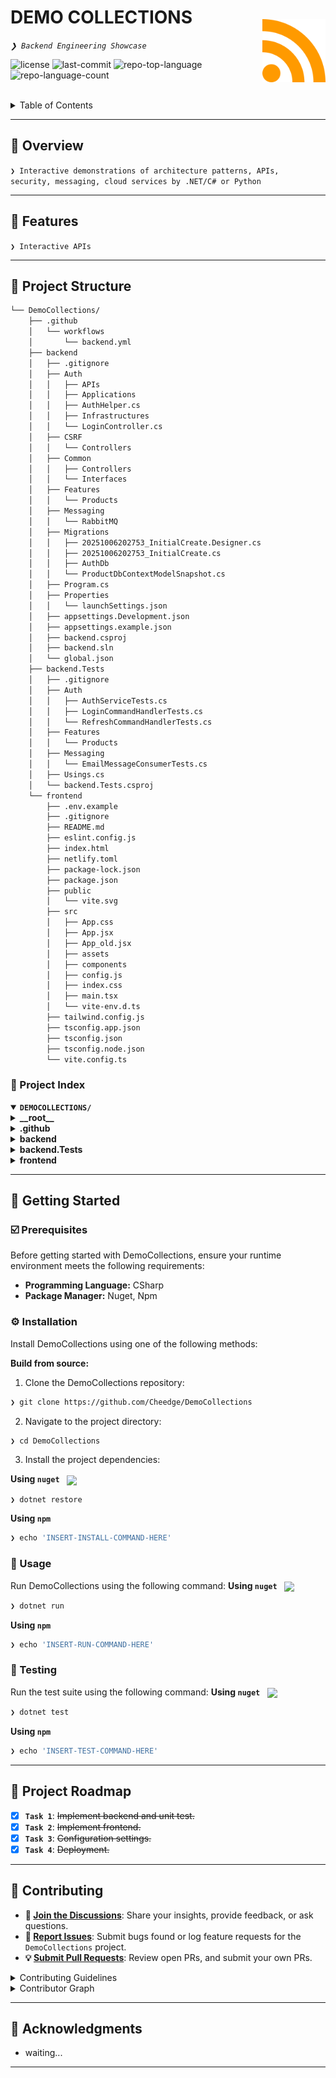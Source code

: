 <div align="left" style="position: relative;">
<!-- <img src="https://img.icons8.com/?size=512&id=55494&format=png" align="right" width="30%" style="margin: -20px 0 0 20px;"> -->
<img src="./frontend/public/vite.svg" align="right" width="20%" style="margin: 20px 0 0 20px;">
<h1>DEMO COLLECTIONS</h1>
<p align="left">
	<em><code>❯ Backend Engineering Showcase</code></em>
</p>
<p align="left">
	<img src="https://img.shields.io/github/license/Cheedge/DemoCollections?style=default&logo=opensourceinitiative&logoColor=white&color=ffb300" alt="license">
	<img src="https://img.shields.io/github/last-commit/Cheedge/DemoCollections?style=default&logo=git&logoColor=white&color=ffb300" alt="last-commit">
	<img src="https://img.shields.io/github/languages/top/Cheedge/DemoCollections?style=default&color=ffb300" alt="repo-top-language">
	<img src="https://img.shields.io/github/languages/count/Cheedge/DemoCollections?style=default&color=ffb300" alt="repo-language-count">
</p>
<p align="left"><!-- default option, no dependency badges. -->
</p>
<p align="left">
	<!-- default option, no dependency badges. -->
</p>
</div>
<br clear="right">

<details><summary>Table of Contents</summary>

-   [📍 Overview](#-overview)
-   [👾 Features](#-features)
-   [📁 Project Structure](#-project-structure)
    -   [📂 Project Index](#-project-index)
-   [🚀 Getting Started](#-getting-started)
    -   [☑️ Prerequisites](#-prerequisites)
    -   [⚙️ Installation](#-installation)
    -   [🤖 Usage](#🤖-usage)
    -   [🧪 Testing](#🧪-testing)
-   [📌 Project Roadmap](#-project-roadmap)
-   [🔰 Contributing](#-contributing)
-   [🎗 License](#-license)
-   [🙌 Acknowledgments](#-acknowledgments)

</details>
<hr>

## 📍 Overview

<code>❯ Interactive demonstrations of architecture patterns, APIs, security, messaging, cloud services by .NET/C# or Python</code>

---

## 👾 Features

<code>❯ Interactive APIs</code>

---

## 📁 Project Structure

```sh
└── DemoCollections/
    ├── .github
    │   └── workflows
    │       └── backend.yml
    ├── backend
    │   ├── .gitignore
    │   ├── Auth
    │   │   ├── APIs
    │   │   ├── Applications
    │   │   ├── AuthHelper.cs
    │   │   ├── Infrastructures
    │   │   └── LoginController.cs
    │   ├── CSRF
    │   │   └── Controllers
    │   ├── Common
    │   │   ├── Controllers
    │   │   └── Interfaces
    │   ├── Features
    │   │   └── Products
    │   ├── Messaging
    │   │   └── RabbitMQ
    │   ├── Migrations
    │   │   ├── 20251006202753_InitialCreate.Designer.cs
    │   │   ├── 20251006202753_InitialCreate.cs
    │   │   ├── AuthDb
    │   │   └── ProductDbContextModelSnapshot.cs
    │   ├── Program.cs
    │   ├── Properties
    │   │   └── launchSettings.json
    │   ├── appsettings.Development.json
    │   ├── appsettings.example.json
    │   ├── backend.csproj
    │   ├── backend.sln
    │   └── global.json
    ├── backend.Tests
    │   ├── .gitignore
    │   ├── Auth
    │   │   ├── AuthServiceTests.cs
    │   │   ├── LoginCommandHandlerTests.cs
    │   │   └── RefreshCommandHandlerTests.cs
    │   ├── Features
    │   │   └── Products
    │   ├── Messaging
    │   │   └── EmailMessageConsumerTests.cs
    │   ├── Usings.cs
    │   └── backend.Tests.csproj
    └── frontend
        ├── .env.example
        ├── .gitignore
        ├── README.md
        ├── eslint.config.js
        ├── index.html
        ├── netlify.toml
        ├── package-lock.json
        ├── package.json
        ├── public
        │   └── vite.svg
        ├── src
        │   ├── App.css
        │   ├── App.jsx
        │   ├── App_old.jsx
        │   ├── assets
        │   ├── components
        │   ├── config.js
        │   ├── index.css
        │   ├── main.tsx
        │   └── vite-env.d.ts
        ├── tailwind.config.js
        ├── tsconfig.app.json
        ├── tsconfig.json
        ├── tsconfig.node.json
        └── vite.config.ts
```

### 📂 Project Index

<details open>
	<summary><b><code>DEMOCOLLECTIONS/</code></b></summary>
	<details> <!-- __root__ Submodule -->
		<summary><b>__root__</b></summary>
		<blockquote>
			<table>
			</table>
		</blockquote>
	</details>
	<details> <!-- .github Submodule -->
		<summary><b>.github</b></summary>
		<blockquote>
			<details>
				<summary><b>workflows</b></summary>
				<blockquote>
					<table>
					<tr>
						<td><b><a href='https://github.com/Cheedge/DemoCollections/blob/master/.github/workflows/backend.yml'>backend.yml</a></b></td>
						<td><code>❯ REPLACE-ME</code></td>
					</tr>
					</table>
				</blockquote>
			</details>
		</blockquote>
	</details>
	<details> <!-- backend Submodule -->
		<summary><b>backend</b></summary>
		<blockquote>
			<table>
			<tr>
				<td><b><a href='https://github.com/Cheedge/DemoCollections/blob/master/backend/appsettings.example.json'>appsettings.example.json</a></b></td>
				<td><code>❯ REPLACE-ME</code></td>
			</tr>
			<tr>
				<td><b><a href='https://github.com/Cheedge/DemoCollections/blob/master/backend/backend.sln'>backend.sln</a></b></td>
				<td><code>❯ REPLACE-ME</code></td>
			</tr>
			<tr>
				<td><b><a href='https://github.com/Cheedge/DemoCollections/blob/master/backend/backend.csproj'>backend.csproj</a></b></td>
				<td><code>❯ REPLACE-ME</code></td>
			</tr>
			<tr>
				<td><b><a href='https://github.com/Cheedge/DemoCollections/blob/master/backend/global.json'>global.json</a></b></td>
				<td><code>❯ REPLACE-ME</code></td>
			</tr>
			<tr>
				<td><b><a href='https://github.com/Cheedge/DemoCollections/blob/master/backend/appsettings.Development.json'>appsettings.Development.json</a></b></td>
				<td><code>❯ REPLACE-ME</code></td>
			</tr>
			<tr>
				<td><b><a href='https://github.com/Cheedge/DemoCollections/blob/master/backend/Program.cs'>Program.cs</a></b></td>
				<td><code>❯ REPLACE-ME</code></td>
			</tr>
			</table>
			<details>
				<summary><b>Features</b></summary>
				<blockquote>
					<details>
						<summary><b>Products</b></summary>
						<blockquote>
							<details>
								<summary><b>Applications</b></summary>
								<blockquote>
									<details>
										<summary><b>Querys</b></summary>
										<blockquote>
											<table>
											<tr>
												<td><b><a href='https://github.com/Cheedge/DemoCollections/blob/master/backend/Features/Products/Applications/Querys/GetProductsQuery.cs'>GetProductsQuery.cs</a></b></td>
												<td><code>❯ REPLACE-ME</code></td>
											</tr>
											<tr>
												<td><b><a href='https://github.com/Cheedge/DemoCollections/blob/master/backend/Features/Products/Applications/Querys/GetProductByIdQuery.cs'>GetProductByIdQuery.cs</a></b></td>
												<td><code>❯ REPLACE-ME</code></td>
											</tr>
											</table>
										</blockquote>
									</details>
									<details>
										<summary><b>QueryHandlers</b></summary>
										<blockquote>
											<table>
											<tr>
												<td><b><a href='https://github.com/Cheedge/DemoCollections/blob/master/backend/Features/Products/Applications/QueryHandlers/GetProductByIdQueryHandler.cs'>GetProductByIdQueryHandler.cs</a></b></td>
												<td><code>❯ REPLACE-ME</code></td>
											</tr>
											<tr>
												<td><b><a href='https://github.com/Cheedge/DemoCollections/blob/master/backend/Features/Products/Applications/QueryHandlers/GetProductsQueryHandler.cs'>GetProductsQueryHandler.cs</a></b></td>
												<td><code>❯ REPLACE-ME</code></td>
											</tr>
											</table>
										</blockquote>
									</details>
								</blockquote>
							</details>
							<details>
								<summary><b>APIs</b></summary>
								<blockquote>
									<details>
										<summary><b>Controllers</b></summary>
										<blockquote>
											<table>
											<tr>
												<td><b><a href='https://github.com/Cheedge/DemoCollections/blob/master/backend/Features/Products/APIs/Controllers/ProductsController.cs'>ProductsController.cs</a></b></td>
												<td><code>❯ REPLACE-ME</code></td>
											</tr>
											</table>
										</blockquote>
									</details>
									<details>
										<summary><b>DTOs</b></summary>
										<blockquote>
											<table>
											<tr>
												<td><b><a href='https://github.com/Cheedge/DemoCollections/blob/master/backend/Features/Products/APIs/DTOs/ProductsDTO.cs'>ProductsDTO.cs</a></b></td>
												<td><code>❯ REPLACE-ME</code></td>
											</tr>
											</table>
										</blockquote>
									</details>
								</blockquote>
							</details>
							<details>
								<summary><b>Infrastructures</b></summary>
								<blockquote>
									<details>
										<summary><b>Mappers</b></summary>
										<blockquote>
											<table>
											<tr>
												<td><b><a href='https://github.com/Cheedge/DemoCollections/blob/master/backend/Features/Products/Infrastructures/Mappers/ProductDTOAndProductEntityMapper.cs'>ProductDTOAndProductEntityMapper.cs</a></b></td>
												<td><code>❯ REPLACE-ME</code></td>
											</tr>
											</table>
										</blockquote>
									</details>
									<details>
										<summary><b>Repository</b></summary>
										<blockquote>
											<table>
											<tr>
												<td><b><a href='https://github.com/Cheedge/DemoCollections/blob/master/backend/Features/Products/Infrastructures/Repository/ProductRepository.cs'>ProductRepository.cs</a></b></td>
												<td><code>❯ REPLACE-ME</code></td>
											</tr>
											<tr>
												<td><b><a href='https://github.com/Cheedge/DemoCollections/blob/master/backend/Features/Products/Infrastructures/Repository/IProductRepository.cs'>IProductRepository.cs</a></b></td>
												<td><code>❯ REPLACE-ME</code></td>
											</tr>
											</table>
										</blockquote>
									</details>
									<details>
										<summary><b>Entities</b></summary>
										<blockquote>
											<table>
											<tr>
												<td><b><a href='https://github.com/Cheedge/DemoCollections/blob/master/backend/Features/Products/Infrastructures/Entities/ProductEntity.cs'>ProductEntity.cs</a></b></td>
												<td><code>❯ REPLACE-ME</code></td>
											</tr>
											</table>
										</blockquote>
									</details>
									<details>
										<summary><b>Context</b></summary>
										<blockquote>
											<table>
											<tr>
												<td><b><a href='https://github.com/Cheedge/DemoCollections/blob/master/backend/Features/Products/Infrastructures/Context/ProductDbContext.cs'>ProductDbContext.cs</a></b></td>
												<td><code>❯ REPLACE-ME</code></td>
											</tr>
											</table>
										</blockquote>
									</details>
								</blockquote>
							</details>
						</blockquote>
					</details>
				</blockquote>
			</details>
			<details>
				<summary><b>Migrations</b></summary>
				<blockquote>
					<table>
					<tr>
						<td><b><a href='https://github.com/Cheedge/DemoCollections/blob/master/backend/Migrations/20251006202753_InitialCreate.cs'>20251006202753_InitialCreate.cs</a></b></td>
						<td><code>❯ REPLACE-ME</code></td>
					</tr>
					<tr>
						<td><b><a href='https://github.com/Cheedge/DemoCollections/blob/master/backend/Migrations/ProductDbContextModelSnapshot.cs'>ProductDbContextModelSnapshot.cs</a></b></td>
						<td><code>❯ REPLACE-ME</code></td>
					</tr>
					<tr>
						<td><b><a href='https://github.com/Cheedge/DemoCollections/blob/master/backend/Migrations/20251006202753_InitialCreate.Designer.cs'>20251006202753_InitialCreate.Designer.cs</a></b></td>
						<td><code>❯ REPLACE-ME</code></td>
					</tr>
					</table>
					<details>
						<summary><b>AuthDb</b></summary>
						<blockquote>
							<table>
							<tr>
								<td><b><a href='https://github.com/Cheedge/DemoCollections/blob/master/backend/Migrations/AuthDb/AuthDbContextModelSnapshot.cs'>AuthDbContextModelSnapshot.cs</a></b></td>
								<td><code>❯ REPLACE-ME</code></td>
							</tr>
							<tr>
								<td><b><a href='https://github.com/Cheedge/DemoCollections/blob/master/backend/Migrations/AuthDb/20251008193528_AddAuthTables.cs'>20251008193528_AddAuthTables.cs</a></b></td>
								<td><code>❯ REPLACE-ME</code></td>
							</tr>
							<tr>
								<td><b><a href='https://github.com/Cheedge/DemoCollections/blob/master/backend/Migrations/AuthDb/20251008193528_AddAuthTables.Designer.cs'>20251008193528_AddAuthTables.Designer.cs</a></b></td>
								<td><code>❯ REPLACE-ME</code></td>
							</tr>
							</table>
						</blockquote>
					</details>
				</blockquote>
			</details>
			<details>
				<summary><b>Auth</b></summary>
				<blockquote>
					<table>
					<tr>
						<td><b><a href='https://github.com/Cheedge/DemoCollections/blob/master/backend/Auth/LoginController.cs'>LoginController.cs</a></b></td>
						<td><code>❯ REPLACE-ME</code></td>
					</tr>
					<tr>
						<td><b><a href='https://github.com/Cheedge/DemoCollections/blob/master/backend/Auth/AuthHelper.cs'>AuthHelper.cs</a></b></td>
						<td><code>❯ REPLACE-ME</code></td>
					</tr>
					</table>
					<details>
						<summary><b>Applications</b></summary>
						<blockquote>
							<details>
								<summary><b>Services</b></summary>
								<blockquote>
									<table>
									<tr>
										<td><b><a href='https://github.com/Cheedge/DemoCollections/blob/master/backend/Auth/Applications/Services/AuthService.cs'>AuthService.cs</a></b></td>
										<td><code>❯ REPLACE-ME</code></td>
									</tr>
									<tr>
										<td><b><a href='https://github.com/Cheedge/DemoCollections/blob/master/backend/Auth/Applications/Services/IAuthService.cs'>IAuthService.cs</a></b></td>
										<td><code>❯ REPLACE-ME</code></td>
									</tr>
									</table>
								</blockquote>
							</details>
							<details>
								<summary><b>CommandHandlers</b></summary>
								<blockquote>
									<table>
									<tr>
										<td><b><a href='https://github.com/Cheedge/DemoCollections/blob/master/backend/Auth/Applications/CommandHandlers/LoginCommandHandler.cs'>LoginCommandHandler.cs</a></b></td>
										<td><code>❯ REPLACE-ME</code></td>
									</tr>
									<tr>
										<td><b><a href='https://github.com/Cheedge/DemoCollections/blob/master/backend/Auth/Applications/CommandHandlers/RefreshCommandHandler.cs'>RefreshCommandHandler.cs</a></b></td>
										<td><code>❯ REPLACE-ME</code></td>
									</tr>
									</table>
								</blockquote>
							</details>
							<details>
								<summary><b>Commands</b></summary>
								<blockquote>
									<table>
									<tr>
										<td><b><a href='https://github.com/Cheedge/DemoCollections/blob/master/backend/Auth/Applications/Commands/RefreshCommand.cs'>RefreshCommand.cs</a></b></td>
										<td><code>❯ REPLACE-ME</code></td>
									</tr>
									<tr>
										<td><b><a href='https://github.com/Cheedge/DemoCollections/blob/master/backend/Auth/Applications/Commands/LoginCommand.cs'>LoginCommand.cs</a></b></td>
										<td><code>❯ REPLACE-ME</code></td>
									</tr>
									</table>
								</blockquote>
							</details>
						</blockquote>
					</details>
					<details>
						<summary><b>APIs</b></summary>
						<blockquote>
							<details>
								<summary><b>Controllers</b></summary>
								<blockquote>
									<table>
									<tr>
										<td><b><a href='https://github.com/Cheedge/DemoCollections/blob/master/backend/Auth/APIs/Controllers/AuthController.cs'>AuthController.cs</a></b></td>
										<td><code>❯ REPLACE-ME</code></td>
									</tr>
									</table>
								</blockquote>
							</details>
							<details>
								<summary><b>Dtos</b></summary>
								<blockquote>
									<table>
									<tr>
										<td><b><a href='https://github.com/Cheedge/DemoCollections/blob/master/backend/Auth/APIs/Dtos/LoginRequest.cs'>LoginRequest.cs</a></b></td>
										<td><code>❯ REPLACE-ME</code></td>
									</tr>
									<tr>
										<td><b><a href='https://github.com/Cheedge/DemoCollections/blob/master/backend/Auth/APIs/Dtos/LoginResponse.cs'>LoginResponse.cs</a></b></td>
										<td><code>❯ REPLACE-ME</code></td>
									</tr>
									<tr>
										<td><b><a href='https://github.com/Cheedge/DemoCollections/blob/master/backend/Auth/APIs/Dtos/RefreshResponse.cs'>RefreshResponse.cs</a></b></td>
										<td><code>❯ REPLACE-ME</code></td>
									</tr>
									<tr>
										<td><b><a href='https://github.com/Cheedge/DemoCollections/blob/master/backend/Auth/APIs/Dtos/RefreshRequest.cs'>RefreshRequest.cs</a></b></td>
										<td><code>❯ REPLACE-ME</code></td>
									</tr>
									</table>
								</blockquote>
							</details>
						</blockquote>
					</details>
					<details>
						<summary><b>Infrastructures</b></summary>
						<blockquote>
							<details>
								<summary><b>Entities</b></summary>
								<blockquote>
									<table>
									<tr>
										<td><b><a href='https://github.com/Cheedge/DemoCollections/blob/master/backend/Auth/Infrastructures/Entities/RefreshTokenEntity.cs'>RefreshTokenEntity.cs</a></b></td>
										<td><code>❯ REPLACE-ME</code></td>
									</tr>
									<tr>
										<td><b><a href='https://github.com/Cheedge/DemoCollections/blob/master/backend/Auth/Infrastructures/Entities/UserEntity.cs'>UserEntity.cs</a></b></td>
										<td><code>❯ REPLACE-ME</code></td>
									</tr>
									</table>
								</blockquote>
							</details>
							<details>
								<summary><b>Contexts</b></summary>
								<blockquote>
									<table>
									<tr>
										<td><b><a href='https://github.com/Cheedge/DemoCollections/blob/master/backend/Auth/Infrastructures/Contexts/AuthDbContext.cs'>AuthDbContext.cs</a></b></td>
										<td><code>❯ REPLACE-ME</code></td>
									</tr>
									</table>
								</blockquote>
							</details>
							<details>
								<summary><b>Repos</b></summary>
								<blockquote>
									<table>
									<tr>
										<td><b><a href='https://github.com/Cheedge/DemoCollections/blob/master/backend/Auth/Infrastructures/Repos/IAuthRepo.cs'>IAuthRepo.cs</a></b></td>
										<td><code>❯ REPLACE-ME</code></td>
									</tr>
									<tr>
										<td><b><a href='https://github.com/Cheedge/DemoCollections/blob/master/backend/Auth/Infrastructures/Repos/AuthRepo.cs'>AuthRepo.cs</a></b></td>
										<td><code>❯ REPLACE-ME</code></td>
									</tr>
									</table>
								</blockquote>
							</details>
						</blockquote>
					</details>
				</blockquote>
			</details>
			<details>
				<summary><b>CSRF</b></summary>
				<blockquote>
					<details>
						<summary><b>Controllers</b></summary>
						<blockquote>
							<table>
							<tr>
								<td><b><a href='https://github.com/Cheedge/DemoCollections/blob/master/backend/CSRF/Controllers/DeprecatedCsrfDemoController.cs'>DeprecatedCsrfDemoController.cs</a></b></td>
								<td><code>❯ REPLACE-ME</code></td>
							</tr>
							<tr>
								<td><b><a href='https://github.com/Cheedge/DemoCollections/blob/master/backend/CSRF/Controllers/CsrfDemoController.cs'>CsrfDemoController.cs</a></b></td>
								<td><code>❯ REPLACE-ME</code></td>
							</tr>
							</table>
						</blockquote>
					</details>
				</blockquote>
			</details>
			<details>
				<summary><b>Properties</b></summary>
				<blockquote>
					<table>
					<tr>
						<td><b><a href='https://github.com/Cheedge/DemoCollections/blob/master/backend/Properties/launchSettings.json'>launchSettings.json</a></b></td>
						<td><code>❯ REPLACE-ME</code></td>
					</tr>
					</table>
				</blockquote>
			</details>
			<details>
				<summary><b>Common</b></summary>
				<blockquote>
					<details>
						<summary><b>Controllers</b></summary>
						<blockquote>
							<table>
							<tr>
								<td><b><a href='https://github.com/Cheedge/DemoCollections/blob/master/backend/Common/Controllers/ErrorController.cs'>ErrorController.cs</a></b></td>
								<td><code>❯ REPLACE-ME</code></td>
							</tr>
							</table>
						</blockquote>
					</details>
					<details>
						<summary><b>Interfaces</b></summary>
						<blockquote>
							<table>
							<tr>
								<td><b><a href='https://github.com/Cheedge/DemoCollections/blob/master/backend/Common/Interfaces/ICommandHandler.cs'>ICommandHandler.cs</a></b></td>
								<td><code>❯ REPLACE-ME</code></td>
							</tr>
							<tr>
								<td><b><a href='https://github.com/Cheedge/DemoCollections/blob/master/backend/Common/Interfaces/ICommand.cs'>ICommand.cs</a></b></td>
								<td><code>❯ REPLACE-ME</code></td>
							</tr>
							<tr>
								<td><b><a href='https://github.com/Cheedge/DemoCollections/blob/master/backend/Common/Interfaces/IQuery.cs'>IQuery.cs</a></b></td>
								<td><code>❯ REPLACE-ME</code></td>
							</tr>
							<tr>
								<td><b><a href='https://github.com/Cheedge/DemoCollections/blob/master/backend/Common/Interfaces/IQueryHandler.cs'>IQueryHandler.cs</a></b></td>
								<td><code>❯ REPLACE-ME</code></td>
							</tr>
							<tr>
								<td><b><a href='https://github.com/Cheedge/DemoCollections/blob/master/backend/Common/Interfaces/IAuthCommandHandler.cs'>IAuthCommandHandler.cs</a></b></td>
								<td><code>❯ REPLACE-ME</code></td>
							</tr>
							</table>
						</blockquote>
					</details>
				</blockquote>
			</details>
			<details>
				<summary><b>Messaging</b></summary>
				<blockquote>
					<details>
						<summary><b>RabbitMQ</b></summary>
						<blockquote>
							<details>
								<summary><b>Controllers</b></summary>
								<blockquote>
									<table>
									<tr>
										<td><b><a href='https://github.com/Cheedge/DemoCollections/blob/master/backend/Messaging/RabbitMQ/Controllers/MassTransitController.cs'>MassTransitController.cs</a></b></td>
										<td><code>❯ REPLACE-ME</code></td>
									</tr>
									</table>
								</blockquote>
							</details>
							<details>
								<summary><b>Models</b></summary>
								<blockquote>
									<table>
									<tr>
										<td><b><a href='https://github.com/Cheedge/DemoCollections/blob/master/backend/Messaging/RabbitMQ/Models/EmailMessageDto.cs'>EmailMessageDto.cs</a></b></td>
										<td><code>❯ REPLACE-ME</code></td>
									</tr>
									</table>
								</blockquote>
							</details>
							<details>
								<summary><b>Services</b></summary>
								<blockquote>
									<table>
									<tr>
										<td><b><a href='https://github.com/Cheedge/DemoCollections/blob/master/backend/Messaging/RabbitMQ/Services/RabbitMqProducer.cs'>RabbitMqProducer.cs</a></b></td>
										<td><code>❯ REPLACE-ME</code></td>
									</tr>
									<tr>
										<td><b><a href='https://github.com/Cheedge/DemoCollections/blob/master/backend/Messaging/RabbitMQ/Services/EmailMessageConsumer.cs'>EmailMessageConsumer.cs</a></b></td>
										<td><code>❯ REPLACE-ME</code></td>
									</tr>
									</table>
								</blockquote>
							</details>
						</blockquote>
					</details>
				</blockquote>
			</details>
		</blockquote>
	</details>
	<details> <!-- backend.Tests Submodule -->
		<summary><b>backend.Tests</b></summary>
		<blockquote>
			<table>
			<tr>
				<td><b><a href='https://github.com/Cheedge/DemoCollections/blob/master/backend.Tests/backend.Tests.csproj'>backend.Tests.csproj</a></b></td>
				<td><code>❯ REPLACE-ME</code></td>
			</tr>
			<tr>
				<td><b><a href='https://github.com/Cheedge/DemoCollections/blob/master/backend.Tests/Usings.cs'>Usings.cs</a></b></td>
				<td><code>❯ REPLACE-ME</code></td>
			</tr>
			</table>
			<details>
				<summary><b>Features</b></summary>
				<blockquote>
					<details>
						<summary><b>Products</b></summary>
						<blockquote>
							<table>
							<tr>
								<td><b><a href='https://github.com/Cheedge/DemoCollections/blob/master/backend.Tests/Features/Products/GetProductsQueryHandlerTests.cs'>GetProductsQueryHandlerTests.cs</a></b></td>
								<td><code>❯ REPLACE-ME</code></td>
							</tr>
							<tr>
								<td><b><a href='https://github.com/Cheedge/DemoCollections/blob/master/backend.Tests/Features/Products/GetProductByIdQueryHandlerTests.cs'>GetProductByIdQueryHandlerTests.cs</a></b></td>
								<td><code>❯ REPLACE-ME</code></td>
							</tr>
							</table>
						</blockquote>
					</details>
				</blockquote>
			</details>
			<details>
				<summary><b>Auth</b></summary>
				<blockquote>
					<table>
					<tr>
						<td><b><a href='https://github.com/Cheedge/DemoCollections/blob/master/backend.Tests/Auth/LoginCommandHandlerTests.cs'>LoginCommandHandlerTests.cs</a></b></td>
						<td><code>❯ REPLACE-ME</code></td>
					</tr>
					<tr>
						<td><b><a href='https://github.com/Cheedge/DemoCollections/blob/master/backend.Tests/Auth/RefreshCommandHandlerTests.cs'>RefreshCommandHandlerTests.cs</a></b></td>
						<td><code>❯ REPLACE-ME</code></td>
					</tr>
					<tr>
						<td><b><a href='https://github.com/Cheedge/DemoCollections/blob/master/backend.Tests/Auth/AuthServiceTests.cs'>AuthServiceTests.cs</a></b></td>
						<td><code>❯ REPLACE-ME</code></td>
					</tr>
					</table>
				</blockquote>
			</details>
			<details>
				<summary><b>Messaging</b></summary>
				<blockquote>
					<table>
					<tr>
						<td><b><a href='https://github.com/Cheedge/DemoCollections/blob/master/backend.Tests/Messaging/EmailMessageConsumerTests.cs'>EmailMessageConsumerTests.cs</a></b></td>
						<td><code>❯ REPLACE-ME</code></td>
					</tr>
					</table>
				</blockquote>
			</details>
		</blockquote>
	</details>
	<details> <!-- frontend Submodule -->
		<summary><b>frontend</b></summary>
		<blockquote>
			<table>
			<tr>
				<td><b><a href='https://github.com/Cheedge/DemoCollections/blob/master/frontend/tsconfig.node.json'>tsconfig.node.json</a></b></td>
				<td><code>❯ REPLACE-ME</code></td>
			</tr>
			<tr>
				<td><b><a href='https://github.com/Cheedge/DemoCollections/blob/master/frontend/package-lock.json'>package-lock.json</a></b></td>
				<td><code>❯ REPLACE-ME</code></td>
			</tr>
			<tr>
				<td><b><a href='https://github.com/Cheedge/DemoCollections/blob/master/frontend/tsconfig.json'>tsconfig.json</a></b></td>
				<td><code>❯ REPLACE-ME</code></td>
			</tr>
			<tr>
				<td><b><a href='https://github.com/Cheedge/DemoCollections/blob/master/frontend/tailwind.config.js'>tailwind.config.js</a></b></td>
				<td><code>❯ REPLACE-ME</code></td>
			</tr>
			<tr>
				<td><b><a href='https://github.com/Cheedge/DemoCollections/blob/master/frontend/tsconfig.app.json'>tsconfig.app.json</a></b></td>
				<td><code>❯ REPLACE-ME</code></td>
			</tr>
			<tr>
				<td><b><a href='https://github.com/Cheedge/DemoCollections/blob/master/frontend/netlify.toml'>netlify.toml</a></b></td>
				<td><code>❯ REPLACE-ME</code></td>
			</tr>
			<tr>
				<td><b><a href='https://github.com/Cheedge/DemoCollections/blob/master/frontend/package.json'>package.json</a></b></td>
				<td><code>❯ REPLACE-ME</code></td>
			</tr>
			<tr>
				<td><b><a href='https://github.com/Cheedge/DemoCollections/blob/master/frontend/vite.config.ts'>vite.config.ts</a></b></td>
				<td><code>❯ REPLACE-ME</code></td>
			</tr>
			<tr>
				<td><b><a href='https://github.com/Cheedge/DemoCollections/blob/master/frontend/index.html'>index.html</a></b></td>
				<td><code>❯ REPLACE-ME</code></td>
			</tr>
			<tr>
				<td><b><a href='https://github.com/Cheedge/DemoCollections/blob/master/frontend/.env.example'>.env.example</a></b></td>
				<td><code>❯ REPLACE-ME</code></td>
			</tr>
			<tr>
				<td><b><a href='https://github.com/Cheedge/DemoCollections/blob/master/frontend/eslint.config.js'>eslint.config.js</a></b></td>
				<td><code>❯ REPLACE-ME</code></td>
			</tr>
			</table>
			<details>
				<summary><b>src</b></summary>
				<blockquote>
					<table>
					<tr>
						<td><b><a href='https://github.com/Cheedge/DemoCollections/blob/master/frontend/src/main.tsx'>main.tsx</a></b></td>
						<td><code>❯ REPLACE-ME</code></td>
					</tr>
					<tr>
						<td><b><a href='https://github.com/Cheedge/DemoCollections/blob/master/frontend/src/App_old.jsx'>App_old.jsx</a></b></td>
						<td><code>❯ REPLACE-ME</code></td>
					</tr>
					<tr>
						<td><b><a href='https://github.com/Cheedge/DemoCollections/blob/master/frontend/src/index.css'>index.css</a></b></td>
						<td><code>❯ REPLACE-ME</code></td>
					</tr>
					<tr>
						<td><b><a href='https://github.com/Cheedge/DemoCollections/blob/master/frontend/src/App.css'>App.css</a></b></td>
						<td><code>❯ REPLACE-ME</code></td>
					</tr>
					<tr>
						<td><b><a href='https://github.com/Cheedge/DemoCollections/blob/master/frontend/src/config.js'>config.js</a></b></td>
						<td><code>❯ REPLACE-ME</code></td>
					</tr>
					<tr>
						<td><b><a href='https://github.com/Cheedge/DemoCollections/blob/master/frontend/src/App.jsx'>App.jsx</a></b></td>
						<td><code>❯ REPLACE-ME</code></td>
					</tr>
					<tr>
						<td><b><a href='https://github.com/Cheedge/DemoCollections/blob/master/frontend/src/vite-env.d.ts'>vite-env.d.ts</a></b></td>
						<td><code>❯ REPLACE-ME</code></td>
					</tr>
					</table>
					<details>
						<summary><b>components</b></summary>
						<blockquote>
							<table>
							<tr>
								<td><b><a href='https://github.com/Cheedge/DemoCollections/blob/master/frontend/src/components/TabDefinitions.jsx'>TabDefinitions.jsx</a></b></td>
								<td><code>❯ REPLACE-ME</code></td>
							</tr>
							<tr>
								<td><b><a href='https://github.com/Cheedge/DemoCollections/blob/master/frontend/src/components/AccessControlModal.jsx'>AccessControlModal.jsx</a></b></td>
								<td><code>❯ REPLACE-ME</code></td>
							</tr>
							<tr>
								<td><b><a href='https://github.com/Cheedge/DemoCollections/blob/master/frontend/src/components/DemoConfig.tsx'>DemoConfig.tsx</a></b></td>
								<td><code>❯ REPLACE-ME</code></td>
							</tr>
							<tr>
								<td><b><a href='https://github.com/Cheedge/DemoCollections/blob/master/frontend/src/components/DemoCategories.tsx'>DemoCategories.tsx</a></b></td>
								<td><code>❯ REPLACE-ME</code></td>
							</tr>
							<tr>
								<td><b><a href='https://github.com/Cheedge/DemoCollections/blob/master/frontend/src/components/LandingPage.jsx'>LandingPage.jsx</a></b></td>
								<td><code>❯ REPLACE-ME</code></td>
							</tr>
							<tr>
								<td><b><a href='https://github.com/Cheedge/DemoCollections/blob/master/frontend/src/components/DemoDetailPage.jsx'>DemoDetailPage.jsx</a></b></td>
								<td><code>❯ REPLACE-ME</code></td>
							</tr>
							<tr>
								<td><b><a href='https://github.com/Cheedge/DemoCollections/blob/master/frontend/src/components/SpeciallizedTab.jsx'>SpeciallizedTab.jsx</a></b></td>
								<td><code>❯ REPLACE-ME</code></td>
							</tr>
							</table>
							<details>
								<summary><b>CaseSections</b></summary>
								<blockquote>
									<table>
									<tr>
										<td><b><a href='https://github.com/Cheedge/DemoCollections/blob/master/frontend/src/components/CaseSections/CaseSection.jsx'>CaseSection.jsx</a></b></td>
										<td><code>❯ REPLACE-ME</code></td>
									</tr>
									</table>
								</blockquote>
							</details>
							<details>
								<summary><b>specializedTabs</b></summary>
								<blockquote>
									<table>
									<tr>
										<td><b><a href='https://github.com/Cheedge/DemoCollections/blob/master/frontend/src/components/specializedTabs/MessageFlowTab.jsx'>MessageFlowTab.jsx</a></b></td>
										<td><code>❯ REPLACE-ME</code></td>
									</tr>
									<tr>
										<td><b><a href='https://github.com/Cheedge/DemoCollections/blob/master/frontend/src/components/specializedTabs/ComparisonTab.jsx'>ComparisonTab.jsx</a></b></td>
										<td><code>❯ REPLACE-ME</code></td>
									</tr>
									<tr>
										<td><b><a href='https://github.com/Cheedge/DemoCollections/blob/master/frontend/src/components/specializedTabs/InteractiveTab.jsx'>InteractiveTab.jsx</a></b></td>
										<td><code>❯ REPLACE-ME</code></td>
									</tr>
									<tr>
										<td><b><a href='https://github.com/Cheedge/DemoCollections/blob/master/frontend/src/components/specializedTabs/ArchitectureTab.jsx'>ArchitectureTab.jsx</a></b></td>
										<td><code>❯ REPLACE-ME</code></td>
									</tr>
									<tr>
										<td><b><a href='https://github.com/Cheedge/DemoCollections/blob/master/frontend/src/components/specializedTabs/CodeTab.jsx'>CodeTab.jsx</a></b></td>
										<td><code>❯ REPLACE-ME</code></td>
									</tr>
									<tr>
										<td><b><a href='https://github.com/Cheedge/DemoCollections/blob/master/frontend/src/components/specializedTabs/ApiPlaygroundTab.jsx'>ApiPlaygroundTab.jsx</a></b></td>
										<td><code>❯ REPLACE-ME</code></td>
									</tr>
									<tr>
										<td><b><a href='https://github.com/Cheedge/DemoCollections/blob/master/frontend/src/components/specializedTabs/PerformanceTab.jsx'>PerformanceTab.jsx</a></b></td>
										<td><code>❯ REPLACE-ME</code></td>
									</tr>
									<tr>
										<td><b><a href='https://github.com/Cheedge/DemoCollections/blob/master/frontend/src/components/specializedTabs/MessagingSystemsTab.jsx'>MessagingSystemsTab.jsx</a></b></td>
										<td><code>❯ REPLACE-ME</code></td>
									</tr>
									<tr>
										<td><b><a href='https://github.com/Cheedge/DemoCollections/blob/master/frontend/src/components/specializedTabs/VisualizationTab.jsx'>VisualizationTab.jsx</a></b></td>
										<td><code>❯ REPLACE-ME</code></td>
									</tr>
									<tr>
										<td><b><a href='https://github.com/Cheedge/DemoCollections/blob/master/frontend/src/components/specializedTabs/ExpressionTreeTab.jsx'>ExpressionTreeTab.jsx</a></b></td>
										<td><code>❯ REPLACE-ME</code></td>
									</tr>
									</table>
									<details>
										<summary><b>ArchitectureTemplates</b></summary>
										<blockquote>
											<table>
											<tr>
												<td><b><a href='https://github.com/Cheedge/DemoCollections/blob/master/frontend/src/components/specializedTabs/ArchitectureTemplates/PubSubTemplate.jsx'>PubSubTemplate.jsx</a></b></td>
												<td><code>❯ REPLACE-ME</code></td>
											</tr>
											<tr>
												<td><b><a href='https://github.com/Cheedge/DemoCollections/blob/master/frontend/src/components/specializedTabs/ArchitectureTemplates/XssSqlInjectionTemplate.jsx'>XssSqlInjectionTemplate.jsx</a></b></td>
												<td><code>❯ REPLACE-ME</code></td>
											</tr>
											<tr>
												<td><b><a href='https://github.com/Cheedge/DemoCollections/blob/master/frontend/src/components/specializedTabs/ArchitectureTemplates/EfTemplate.jsx'>EfTemplate.jsx</a></b></td>
												<td><code>❯ REPLACE-ME</code></td>
											</tr>
											<tr>
												<td><b><a href='https://github.com/Cheedge/DemoCollections/blob/master/frontend/src/components/specializedTabs/ArchitectureTemplates/SolidTemplate.jsx'>SolidTemplate.jsx</a></b></td>
												<td><code>❯ REPLACE-ME</code></td>
											</tr>
											<tr>
												<td><b><a href='https://github.com/Cheedge/DemoCollections/blob/master/frontend/src/components/specializedTabs/ArchitectureTemplates/DefaultTemplate.jsx'>DefaultTemplate.jsx</a></b></td>
												<td><code>❯ REPLACE-ME</code></td>
											</tr>
											<tr>
												<td><b><a href='https://github.com/Cheedge/DemoCollections/blob/master/frontend/src/components/specializedTabs/ArchitectureTemplates/GithubActionTemplate.jsx'>GithubActionTemplate.jsx</a></b></td>
												<td><code>❯ REPLACE-ME</code></td>
											</tr>
											<tr>
												<td><b><a href='https://github.com/Cheedge/DemoCollections/blob/master/frontend/src/components/specializedTabs/ArchitectureTemplates/JwtTemplate.jsx'>JwtTemplate.jsx</a></b></td>
												<td><code>❯ REPLACE-ME</code></td>
											</tr>
											<tr>
												<td><b><a href='https://github.com/Cheedge/DemoCollections/blob/master/frontend/src/components/specializedTabs/ArchitectureTemplates/MassTransitTemplate.jsx'>MassTransitTemplate.jsx</a></b></td>
												<td><code>❯ REPLACE-ME</code></td>
											</tr>
											<tr>
												<td><b><a href='https://github.com/Cheedge/DemoCollections/blob/master/frontend/src/components/specializedTabs/ArchitectureTemplates/GcTemplate.jsx'>GcTemplate.jsx</a></b></td>
												<td><code>❯ REPLACE-ME</code></td>
											</tr>
											<tr>
												<td><b><a href='https://github.com/Cheedge/DemoCollections/blob/master/frontend/src/components/specializedTabs/ArchitectureTemplates/MvcTemplate.jsx'>MvcTemplate.jsx</a></b></td>
												<td><code>❯ REPLACE-ME</code></td>
											</tr>
											<tr>
												<td><b><a href='https://github.com/Cheedge/DemoCollections/blob/master/frontend/src/components/specializedTabs/ArchitectureTemplates/CsrfTemplate.jsx'>CsrfTemplate.jsx</a></b></td>
												<td><code>❯ REPLACE-ME</code></td>
											</tr>
											<tr>
												<td><b><a href='https://github.com/Cheedge/DemoCollections/blob/master/frontend/src/components/specializedTabs/ArchitectureTemplates/CqrsTemplate.jsx'>CqrsTemplate.jsx</a></b></td>
												<td><code>❯ REPLACE-ME</code></td>
											</tr>
											<tr>
												<td><b><a href='https://github.com/Cheedge/DemoCollections/blob/master/frontend/src/components/specializedTabs/ArchitectureTemplates/OAuthTemplate.jsx'>OAuthTemplate.jsx</a></b></td>
												<td><code>❯ REPLACE-ME</code></td>
											</tr>
											<tr>
												<td><b><a href='https://github.com/Cheedge/DemoCollections/blob/master/frontend/src/components/specializedTabs/ArchitectureTemplates/EventDrivenTemplate.jsx'>EventDrivenTemplate.jsx</a></b></td>
												<td><code>❯ REPLACE-ME</code></td>
											</tr>
											<tr>
												<td><b><a href='https://github.com/Cheedge/DemoCollections/blob/master/frontend/src/components/specializedTabs/ArchitectureTemplates/BlogLink.jsx'>BlogLink.jsx</a></b></td>
												<td><code>❯ REPLACE-ME</code></td>
											</tr>
											<tr>
												<td><b><a href='https://github.com/Cheedge/DemoCollections/blob/master/frontend/src/components/specializedTabs/ArchitectureTemplates/DddTemplate.jsx'>DddTemplate.jsx</a></b></td>
												<td><code>❯ REPLACE-ME</code></td>
											</tr>
											<tr>
												<td><b><a href='https://github.com/Cheedge/DemoCollections/blob/master/frontend/src/components/specializedTabs/ArchitectureTemplates/EsTemplate.jsx'>EsTemplate.jsx</a></b></td>
												<td><code>❯ REPLACE-ME</code></td>
											</tr>
											<tr>
												<td><b><a href='https://github.com/Cheedge/DemoCollections/blob/master/frontend/src/components/specializedTabs/ArchitectureTemplates/AwsPipelineTemplate.jsx'>AwsPipelineTemplate.jsx</a></b></td>
												<td><code>❯ REPLACE-ME</code></td>
											</tr>
											</table>
										</blockquote>
									</details>
									<details>
										<summary><b>InteractiveDemos</b></summary>
										<blockquote>
											<table>
											<tr>
												<td><b><a href='https://github.com/Cheedge/DemoCollections/blob/master/frontend/src/components/specializedTabs/InteractiveDemos/GenericInteractiveDemo.jsx'>GenericInteractiveDemo.jsx</a></b></td>
												<td><code>❯ REPLACE-ME</code></td>
											</tr>
											<tr>
												<td><b><a href='https://github.com/Cheedge/DemoCollections/blob/master/frontend/src/components/specializedTabs/InteractiveDemos/LoginInteractiveDemo.jsx'>LoginInteractiveDemo.jsx</a></b></td>
												<td><code>❯ REPLACE-ME</code></td>
											</tr>
											<tr>
												<td><b><a href='https://github.com/Cheedge/DemoCollections/blob/master/frontend/src/components/specializedTabs/InteractiveDemos/EventSourcingDemo.jsx'>EventSourcingDemo.jsx</a></b></td>
												<td><code>❯ REPLACE-ME</code></td>
											</tr>
											</table>
										</blockquote>
									</details>
									<details>
										<summary><b>CodeExamples</b></summary>
										<blockquote>
											<table>
											<tr>
												<td><b><a href='https://github.com/Cheedge/DemoCollections/blob/master/frontend/src/components/specializedTabs/CodeExamples/ExpressionSample.jsx'>ExpressionSample.jsx</a></b></td>
												<td><code>❯ REPLACE-ME</code></td>
											</tr>
											<tr>
												<td><b><a href='https://github.com/Cheedge/DemoCollections/blob/master/frontend/src/components/specializedTabs/CodeExamples/UnitTestSample.jsx'>UnitTestSample.jsx</a></b></td>
												<td><code>❯ REPLACE-ME</code></td>
											</tr>
											<tr>
												<td><b><a href='https://github.com/Cheedge/DemoCollections/blob/master/frontend/src/components/specializedTabs/CodeExamples/MultiThreadingSample.jsx'>MultiThreadingSample.jsx</a></b></td>
												<td><code>❯ REPLACE-ME</code></td>
											</tr>
											<tr>
												<td><b><a href='https://github.com/Cheedge/DemoCollections/blob/master/frontend/src/components/specializedTabs/CodeExamples/EsSample.jsx'>EsSample.jsx</a></b></td>
												<td><code>❯ REPLACE-ME</code></td>
											</tr>
											<tr>
												<td><b><a href='https://github.com/Cheedge/DemoCollections/blob/master/frontend/src/components/specializedTabs/CodeExamples/CsrfCodeSample.jsx'>CsrfCodeSample.jsx</a></b></td>
												<td><code>❯ REPLACE-ME</code></td>
											</tr>
											<tr>
												<td><b><a href='https://github.com/Cheedge/DemoCollections/blob/master/frontend/src/components/specializedTabs/CodeExamples/MvcSample.jsx'>MvcSample.jsx</a></b></td>
												<td><code>❯ REPLACE-ME</code></td>
											</tr>
											<tr>
												<td><b><a href='https://github.com/Cheedge/DemoCollections/blob/master/frontend/src/components/specializedTabs/CodeExamples/GcSample.jsx'>GcSample.jsx</a></b></td>
												<td><code>❯ REPLACE-ME</code></td>
											</tr>
											<tr>
												<td><b><a href='https://github.com/Cheedge/DemoCollections/blob/master/frontend/src/components/specializedTabs/CodeExamples/GithubActionSample.jsx'>GithubActionSample.jsx</a></b></td>
												<td><code>❯ REPLACE-ME</code></td>
											</tr>
											<tr>
												<td><b><a href='https://github.com/Cheedge/DemoCollections/blob/master/frontend/src/components/specializedTabs/CodeExamples/AwsPipelineSample.jsx'>AwsPipelineSample.jsx</a></b></td>
												<td><code>❯ REPLACE-ME</code></td>
											</tr>
											<tr>
												<td><b><a href='https://github.com/Cheedge/DemoCollections/blob/master/frontend/src/components/specializedTabs/CodeExamples/MassTransitCodeSample.jsx'>MassTransitCodeSample.jsx</a></b></td>
												<td><code>❯ REPLACE-ME</code></td>
											</tr>
											<tr>
												<td><b><a href='https://github.com/Cheedge/DemoCollections/blob/master/frontend/src/components/specializedTabs/CodeExamples/DefaultSample.jsx'>DefaultSample.jsx</a></b></td>
												<td><code>❯ REPLACE-ME</code></td>
											</tr>
											<tr>
												<td><b><a href='https://github.com/Cheedge/DemoCollections/blob/master/frontend/src/components/specializedTabs/CodeExamples/EventDrivenSample.jsx'>EventDrivenSample.jsx</a></b></td>
												<td><code>❯ REPLACE-ME</code></td>
											</tr>
											<tr>
												<td><b><a href='https://github.com/Cheedge/DemoCollections/blob/master/frontend/src/components/specializedTabs/CodeExamples/EfSample.jsx'>EfSample.jsx</a></b></td>
												<td><code>❯ REPLACE-ME</code></td>
											</tr>
											</table>
										</blockquote>
									</details>
								</blockquote>
							</details>
						</blockquote>
					</details>
				</blockquote>
			</details>
		</blockquote>
	</details>
</details>

---

## 🚀 Getting Started

### ☑️ Prerequisites

Before getting started with DemoCollections, ensure your runtime environment meets the following requirements:

-   **Programming Language:** CSharp
-   **Package Manager:** Nuget, Npm

### ⚙️ Installation

Install DemoCollections using one of the following methods:

**Build from source:**

1. Clone the DemoCollections repository:

```sh
❯ git clone https://github.com/Cheedge/DemoCollections
```

2. Navigate to the project directory:

```sh
❯ cd DemoCollections
```

3. Install the project dependencies:

**Using `nuget`** &nbsp; [<img align="center" src="https://img.shields.io/badge/C%23-239120.svg?style={badge_style}&logo=c-sharp&logoColor=white" />](https://docs.microsoft.com/en-us/dotnet/csharp/)

```sh
❯ dotnet restore
```

**Using `npm`** &nbsp; [<img align="center" src="" />]()

```sh
❯ echo 'INSERT-INSTALL-COMMAND-HERE'
```

### 🤖 Usage

Run DemoCollections using the following command:
**Using `nuget`** &nbsp; [<img align="center" src="https://img.shields.io/badge/C%23-239120.svg?style={badge_style}&logo=c-sharp&logoColor=white" />](https://docs.microsoft.com/en-us/dotnet/csharp/)

```sh
❯ dotnet run
```

**Using `npm`** &nbsp; [<img align="center" src="" />]()

```sh
❯ echo 'INSERT-RUN-COMMAND-HERE'
```

### 🧪 Testing

Run the test suite using the following command:
**Using `nuget`** &nbsp; [<img align="center" src="https://img.shields.io/badge/C%23-239120.svg?style={badge_style}&logo=c-sharp&logoColor=white" />](https://docs.microsoft.com/en-us/dotnet/csharp/)

```sh
❯ dotnet test
```

**Using `npm`** &nbsp; [<img align="center" src="" />]()

```sh
❯ echo 'INSERT-TEST-COMMAND-HERE'
```

---

## 📌 Project Roadmap

-   [x] **`Task 1`**: <strike>Implement backend and unit test.</strike>
-   [x] **`Task 2`**: <strike>Implement frontend.</strike>
-   [x] **`Task 3`**: <strike>Configuration settings.</strike>
-   [x] **`Task 4`**: <strike>Deployment.</strike>

---

## 🔰 Contributing

-   **💬 [Join the Discussions](https://github.com/Cheedge/DemoCollections/discussions)**: Share your insights, provide feedback, or ask questions.
-   **🐛 [Report Issues](https://github.com/Cheedge/DemoCollections/issues)**: Submit bugs found or log feature requests for the `DemoCollections` project.
-   **💡 [Submit Pull Requests](https://github.com/Cheedge/DemoCollections/blob/main/CONTRIBUTING.md)**: Review open PRs, and submit your own PRs.

<details closed>
<summary>Contributing Guidelines</summary>

1. **Fork the Repository**: Start by forking the project repository to your github account.
2. **Clone Locally**: Clone the forked repository to your local machine using a git client.
    ```sh
    git clone https://github.com/Cheedge/DemoCollections
    ```
3. **Create a New Branch**: Always work on a new branch, giving it a descriptive name.
    ```sh
    git checkout -b new-feature-x
    ```
4. **Make Your Changes**: Develop and test your changes locally.
5. **Commit Your Changes**: Commit with a clear message describing your updates.
    ```sh
    git commit -m 'Implemented new feature x.'
    ```
6. **Push to github**: Push the changes to your forked repository.
    ```sh
    git push origin new-feature-x
    ```
7. **Submit a Pull Request**: Create a PR against the original project repository. Clearly describe the changes and their motivations.
8. **Review**: Once your PR is reviewed and approved, it will be merged into the main branch. Congratulations on your contribution!
 </details>

<details closed>
<summary>Contributor Graph</summary>
<br>
<p align="left">
   <a href="https://github.com{/Cheedge/DemoCollections/}graphs/contributors">
      <img src="https://contrib.rocks/image?repo=Cheedge/DemoCollections">
   </a>
</p>
</details>

---

## 🙌 Acknowledgments

-   waiting...

---
